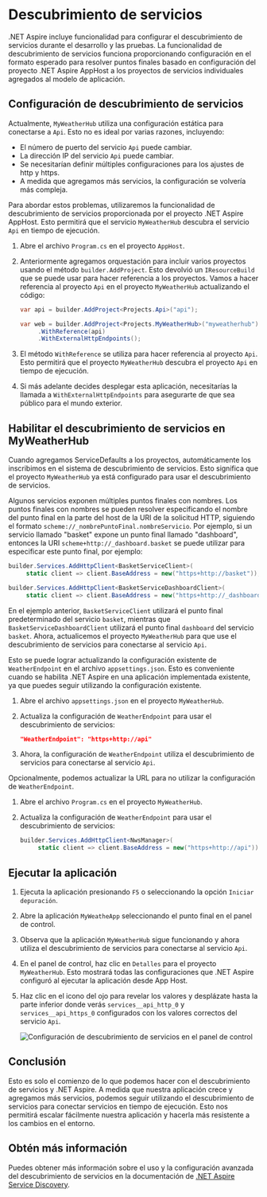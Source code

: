 # Descubrimiento de servicios

.NET Aspire incluye funcionalidad para configurar el descubrimiento de servicios durante el desarrollo y las pruebas. La funcionalidad de descubrimiento de servicios funciona proporcionando configuración en el formato esperado para resolver puntos finales basado en configuración del proyecto .NET Aspire AppHost a los proyectos de servicios individuales agregados al modelo de aplicación.

## Configuración de descubrimiento de servicios

Actualmente, `MyWeatherHub` utiliza una configuración estática para conectarse a `Api`. Esto no es ideal por varias razones, incluyendo:

- El número de puerto del servicio `Api` puede cambiar.
- La dirección IP del servicio `Api` puede cambiar.
- Se necesitarían definir múltiples configuraciones para los ajustes de http y https.
- A medida que agregamos más servicios, la configuración se volvería más compleja.

Para abordar estos problemas, utilizaremos la funcionalidad de descubrimiento de servicios proporcionada por el proyecto .NET Aspire AppHost. Esto permitirá que el servicio `MyWeatherHub` descubra el servicio `Api` en tiempo de ejecución.

1. Abre el archivo `Program.cs` en el proyecto `AppHost`.
2. Anteriormente agregamos orquestación para incluir varios proyectos usando el método `builder.AddProject`. Esto devolvió un `IResourceBuild` que se puede usar para hacer referencia a los proyectos. Vamos a hacer referencia al proyecto `Api` en el proyecto `MyWeatherHub` actualizando el código:

	```csharp
	var api = builder.AddProject<Projects.Api>("api");

	var web = builder.AddProject<Projects.MyWeatherHub>("myweatherhub")
		 .WithReference(api)
		 .WithExternalHttpEndpoints();
	```

3. El método `WithReference` se utiliza para hacer referencia al proyecto `Api`. Esto permitirá que el proyecto `MyWeatherHub` descubra el proyecto `Api` en tiempo de ejecución.
4. Si más adelante decides desplegar esta aplicación, necesitarías la llamada a `WithExternalHttpEndpoints` para asegurarte de que sea público para el mundo exterior.

## Habilitar el descubrimiento de servicios en MyWeatherHub

Cuando agregamos ServiceDefaults a los proyectos, automáticamente los inscribimos en el sistema de descubrimiento de servicios. Esto significa que el proyecto `MyWeatherHub` ya está configurado para usar el descubrimiento de servicios.

Algunos servicios exponen múltiples puntos finales con nombres. Los puntos finales con nombres se pueden resolver especificando el nombre del punto final en la parte del host de la URI de la solicitud HTTP, siguiendo el formato `scheme://_nombrePuntoFinal.nombreServicio`. Por ejemplo, si un servicio llamado "basket" expone un punto final llamado "dashboard", entonces la URI `scheme+http://_dashboard.basket` se puede utilizar para especificar este punto final, por ejemplo:

```csharp
builder.Services.AddHttpClient<BasketServiceClient>(
	 static client => client.BaseAddress = new("https+http://basket"));

builder.Services.AddHttpClient<BasketServiceDashboardClient>(
	 static client => client.BaseAddress = new("https+http://_dashboard.basket"));
```

En el ejemplo anterior, `BasketServiceClient` utilizará el punto final predeterminado del servicio `basket`, mientras que `BasketServiceDashboardClient` utilizará el punto final `dashboard` del servicio `basket`. Ahora, actualicemos el proyecto `MyWeatherHub` para que use el descubrimiento de servicios para conectarse al servicio `Api`.

Esto se puede lograr actualizando la configuración existente de `WeatherEndpoint` en el archivo `appsettings.json`. Esto es conveniente cuando se habilita .NET Aspire en una aplicación implementada existente, ya que puedes seguir utilizando la configuración existente.

1. Abre el archivo `appsettings.json` en el proyecto `MyWeatherHub`.
2. Actualiza la configuración de `WeatherEndpoint` para usar el descubrimiento de servicios:

	```json
	"WeatherEndpoint": "https+http://api"
	```

3. Ahora, la configuración de `WeatherEndpoint` utiliza el descubrimiento de servicios para conectarse al servicio `Api`.

Opcionalmente, podemos actualizar la URL para no utilizar la configuración de `WeatherEndpoint`.

1. Abre el archivo `Program.cs` en el proyecto `MyWeatherHub`.
2. Actualiza la configuración de `WeatherEndpoint` para usar el descubrimiento de servicios:

	```csharp
	builder.Services.AddHttpClient<NwsManager>(
		 static client => client.BaseAddress = new("https+http://api"));
	```

## Ejecutar la aplicación

1. Ejecuta la aplicación presionando `F5` o seleccionando la opción `Iniciar depuración`.
2. Abre la aplicación `MyWeatheApp` seleccionando el punto final en el panel de control.
3. Observa que la aplicación `MyWeatherHub` sigue funcionando y ahora utiliza el descubrimiento de servicios para conectarse al servicio `Api`.
4. En el panel de control, haz clic en `Detalles` para el proyecto `MyWeatherHub`. Esto mostrará todas las configuraciones que .NET Aspire configuró al ejecutar la aplicación desde App Host.
5. Haz clic en el icono del ojo para revelar los valores y desplázate hasta la parte inferior donde verás `services__api_http_0` y `services__api_https_0` configurados con los valores correctos del servicio `Api`.

	![Configuración de descubrimiento de servicios en el panel de control](media/dashboard-servicediscovery.png)

## Conclusión

Esto es solo el comienzo de lo que podemos hacer con el descubrimiento de servicios y .NET Aspire. A medida que nuestra aplicación crece y agregamos más servicios, podemos seguir utilizando el descubrimiento de servicios para conectar servicios en tiempo de ejecución. Esto nos permitirá escalar fácilmente nuestra aplicación y hacerla más resistente a los cambios en el entorno.

## Obtén más información

Puedes obtener más información sobre el uso y la configuración avanzada del descubrimiento de servicios en la documentación de [.NET Aspire Service Discovery](https://learn.microsoft.com/dotnet/aspire/service-discovery/overview).
